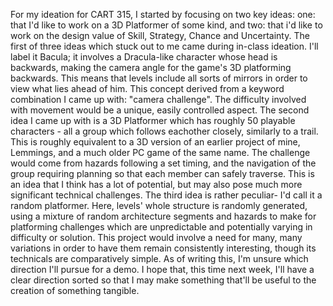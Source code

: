   For my ideation for CART 315, I started by focusing on two key ideas: one: that I'd like to work on a 3D Platformer of some kind, and two: that i'd like to work on the design value of Skill, Strategy, Chance and Uncertainty. 
  The first of three ideas which stuck out to me came during in-class ideation. I'll label it Bacula; it involves a Dracula-like character whose head is backwards, making the camera angle for the game's 3D platforming backwards. This means that levels include all sorts of mirrors in order to view what lies ahead of him. This concept derived from a keyword combination I came up with: "camera challenge". The difficulty involved with movement would be a unique, easily controlled aspect.
  The second idea I came up with is a 3D Platformer which has roughly 50 playable characters - all a group which follows eachother closely, similarly to a trail. This is roughly equivalent to a 3D version of an earlier project of mine, Lemmings, and a much older PC game of the same name. The challenge would come from hazards following a set timing, and the navigation of the group requiring planning so that each member can safely traverse. This is an idea that I think has a lot of potential, but may also pose much more significant technical challenges.
  The third idea is rather peculiar- I'd call it a random platformer. Here, levels' whole structure is randomly generated, using a mixture of random architecture segments and hazards to make for platforming challenges which are unpredictable and potentially varying in difficulty or solution. This project would involve a need for many, many variations in order to have them remain consistently interesting, though its technicals are comparatively simple.
  As of writing this, I'm unsure which direction I'll pursue for a demo. I hope that, this time next week, I'll have a clear direction sorted so that I may make something that'll be useful to the creation of something tangible.
